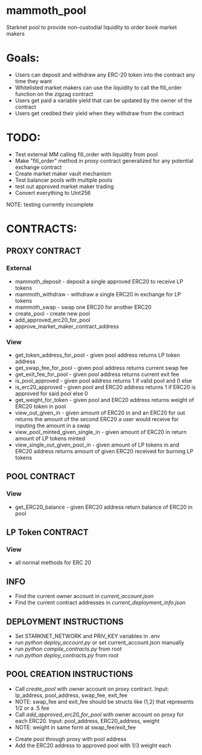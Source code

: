 # mammoth_pool
Starknet pool to provide non-custodial liquidity to order book market makers

# Goals:

* Users can deposit and withdraw any ERC-20 token into the contract any time they want
* Whitelisted market makers can use the liquidity to call the fill_order function on the zigzag contract
* Users get paid a variable yield that can be updated by the owner of the contract
* Users get credited their yield when they withdraw from the contract

# TODO:

* Test external MM calling fill_order with liquidity from pool
* Make "fill_order" method in proxy contract generalized for any potential exchange contract
* Create market maker vault mechanism
* Test balancer pools with multiple pools
* test out approved market maker trading
* Convert everything to Uint256

NOTE: testing currently incomplete

# CONTRACTS:

## PROXY CONTRACT

### External

* mammoth_deposit - deposit a single approved ERC20 to receive LP tokens
* mammoth_withdraw - withdraw a single ERC20 in exchange for LP tokens
* mammoth_swap - swap one ERC20 for another ERC20
* create_pool - create new pool
* add_approved_erc20_for_pool
* approve_market_maker_contract_address

### View

* get_token_address_for_pool - given pool address returns LP token address
* get_swap_fee_for_pool - given pool address returns current swap fee
* get_exit_fee_for_pool - given pool address returns current exit fee
* is_pool_approved - given pool address returns 1 if valid pool and 0 else
* is_erc20_approved - given pool and ERC20 address returns 1 if ERC20 is approved for said pool else 0
* get_weight_for_token - given pool and ERC20 address returns weight of ERC20 token in pool
* view_out_given_in - given amount of ERC20 in and an ERC20 for out returns the amount of the second ERC20 a user would receive for inputing the amount in a swap
* view_pool_minted_given_single_in - given amount of ERC20 in return amount of LP tokens minted
* view_single_out_given_pool_in - given amount of LP tokens in and ERC20 address returns amount of given ERC20 received for burning LP tokens

## POOL CONTRACT

### View

* get_ERC20_balance - given ERC20 address return balance of ERC20 in pool

## LP Token CONTRACT

### View

* all normal methods for ERC 20

## INFO

* Find the current owner account in *current_account.json*
* Find the current contract addresses in *current_deployment_info.json*

## DEPLOYMENT INSTRUCTIONS

* Set STARKNET_NETWORK and PRIV_KEY variables in .env
* run *python deploy_account.py* or set current_account.json manually
* run *python compile_contracts.py* from root
* run *python deploy_contracts.py* from root

## POOL CREATION INSTRUCTIONS

* Call *create_pool* with owner account on proxy contract. Input: lp_address, pool_address, swap_fee, exit_fee
* NOTE: swap_fee and exit_fee should be structs like (1,2) that represents 1/2 or a .5 fee
* Call *add_approved_erc20_for_pool* with owner account on proxy for each ERC20. Input: pool_address, ERC20_address, weight
* NOTE: weight in same form at swap_fee/exit_fee


- Create pool through proxy with pool address
- Add the ERC20 address to approved pool with 1/3 weight each
